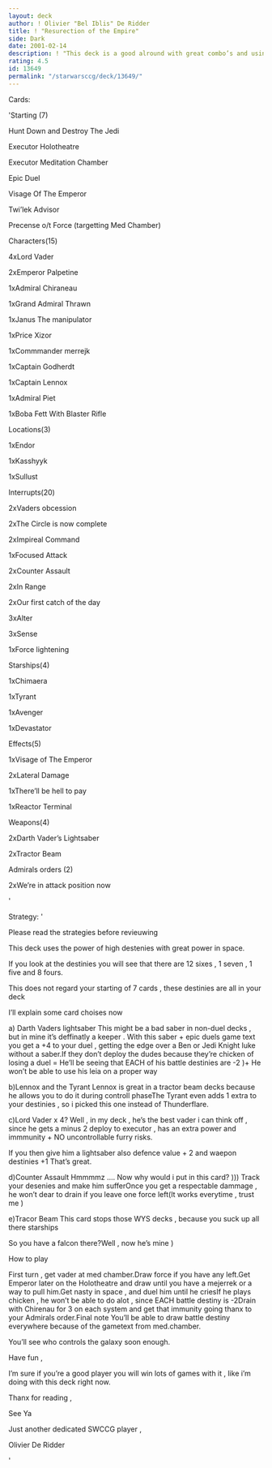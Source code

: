 ```yaml
---
layout: deck
author: ! Olivier "Bel Iblis" De Ridder
title: ! "Resurection of the Empire"
side: Dark
date: 2001-02-14
description: ! "This deck is a good alround with great combo’s and using strategies long forgotten.The deck goes 19-1"
rating: 4.5
id: 13649
permalink: "/starwarsccg/deck/13649/"
---
```

Cards: 

'Starting (7)

Hunt Down and Destroy The Jedi

Executor  Holotheatre

Executor  Meditation Chamber

Epic Duel

Visage Of The Emperor

Twi’lek Advisor

Precense o/t Force (targetting Med Chamber)


Characters(15)

4xLord Vader 

2xEmperor Palpetine

1xAdmiral Chiraneau

1xGrand Admiral Thrawn

1xJanus The manipulator

1xPrice Xizor

1xCommmander merrejk

1xCaptain Godherdt

1xCaptain Lennox

1xAdmiral Piet

1xBoba Fett With Blaster Rifle


Locations(3)

1xEndor 

1xKasshyyk

1xSullust


Interrupts(20)

2xVaders obcession 

2xThe Circle is now complete

2xImpireal Command

1xFocused Attack

2xCounter Assault

2xIn Range

2xOur first catch of the day

3xAlter

3xSense

1xForce lightening


Starships(4)

1xChimaera

1xTyrant

1xAvenger

1xDevastator


Effects(5)

1xVisage of The Emperor

2xLateral Damage

1xThere’ll be hell to pay

1xReactor Terminal


Weapons(4)

2xDarth Vader’s Lightsaber

2xTractor Beam


Admirals orders (2)

2xWe’re in attack position now

'

Strategy: '

Please read the strategies before revieuwing


This deck uses the power of high destenies with great power in space.


If you look at the destinies you will see that there are 12 sixes , 1 seven , 1 five and 8 fours.

This does not regard your starting of 7 cards , these destinies are all in your deck


I’ll explain some card choises now 


a) Darth Vaders lightsaber  This might be a bad saber in non-duel decks , but in mine it’s deffinatly a keeper . With this saber + epic duels game text you get a +4 to your duel , getting the edge over a Ben or Jedi Knight luke without a saber.If they don’t deploy the dudes because they’re chicken of losing a duel = He’ll be seeing that EACH of his battle destinies are -2 )+ He won’t be able to use his leia on a proper way


b)Lennox and the Tyrant  Lennox is great in a tractor beam decks because he allows you to do it during controll phaseThe Tyrant even adds 1 extra to your destinies , so i picked this one instead of Thunderflare.


c)Lord Vader x 4?  Well , in my deck , he’s the best vader i can think off , since he gets a minus 2 deploy to executor , has an extra power and immmunity + NO uncontrollable furry risks.

If you then give him a lightsaber  also defence value + 2 and waepon destinies +1  That’s great.


d)Counter Assault  Hmmmmz .... Now why would i put in this card? ))) Track your desenies and make him sufferOnce you get a respectable dammage , he won’t dear to drain if you leave one force left(It works everytime , trust me )


e)Tracor Beam  This card stops those WYS decks , because you suck up all there starships

So you have a falcon there?Well , now he’s mine )


How to play 


First turn , get vader at med chamber.Draw force if you have any left.Get Emperor later on the Holotheatre and draw until you have a mejerrek or a way to pull him.Get nasty in space , and duel him until he criesIf he plays chicken , he won’t be able to do alot , since EACH battle destiny is -2Drain with Chirenau for 3 on each system and get that immunity going thanx to your Admirals order.Final note  You’ll be able to draw battle destiny everywhere because of the gametext from med.chamber.


You’ll see who controls the galaxy soon enough.


Have fun ,

I’m sure if you’re a good player you will win lots of games with it , like i’m doing with this deck right now.


Thanx for reading ,

See Ya


Just another dedicated SWCCG player ,

Olivier De Ridder

'
